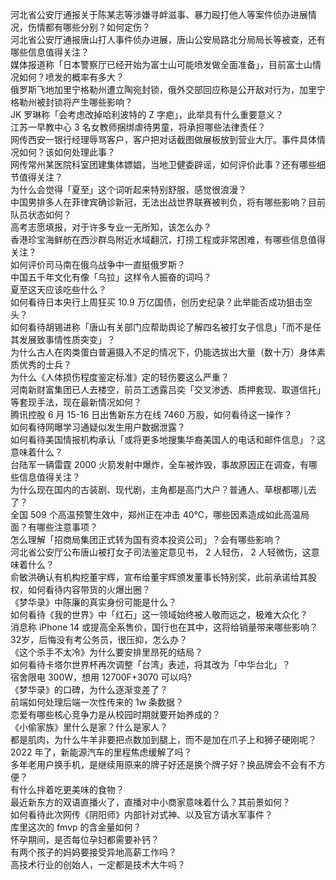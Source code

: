 河北省公安厅通报关于陈某志等涉嫌寻衅滋事、暴力殴打他人等案件侦办进展情况，伤情都有哪些分别？如何定伤？  
河北省公安厅通报唐山打人事件侦办进展，唐山公安局路北分局局长等被查，还有哪些信息值得关注？  
媒体报道称「日本警察厅已经开始为富士山可能喷发做全面准备」，目前富士山情况如何？喷发的概率有多大？  
俄罗斯飞地加里宁格勒州遭立陶宛封锁，俄外交部回应称是公开敌对行为，加里宁格勒州被封锁将产生哪些影响？  
JK 罗琳称「会考虑改掉哈利波特的 Z 字疤」，此举具有什么重要意义？  
江苏一早教中心 3 名女教师捆绑虐待男童，将承担哪些法律责任？  
网传西安一银行经理辱骂客户，客户把对话截图做展板放到营业大厅。事件具体情况如何？该如何处理此事？  
网传常州某医院科室团建集体嫖娼，当地卫健委辟谣，如何评价此事？还有哪些细节值得关注？  
为什么会觉得「夏至」这个词听起来特别舒服，感觉很浪漫？  
中国男排多人在菲律宾确诊新冠，无法出战世界联赛被判负，将有哪些影响？目前队员状态如何？  
高考志愿填报，对于许多专业一无所知，该怎么办？  
香港珍宝海鲜舫在西沙群岛附近水域翻沉，打捞工程或非常困难，有哪些信息值得关注？  
如何评价司马南在俄乌战争中一直挺俄罗斯？  
中国五千年文化有像「乌拉」这样令人振奋的词吗？  
夏至这天应该吃些什么？  
如何看待日本央行上周狂买 10.9 万亿国债，创历史纪录？此举能否成功狙击空头？  
如何看待胡锡进称「唐山有关部门应帮助舆论了解四名被打女子信息」「而不是任其发展致事情性质突变」？  
为什么古人在肉类蛋白普遍摄入不足的情况下，仍能选拔出大量（数十万）身体素质优秀的士兵？  
为什么《人体损伤程度鉴定标准》定的轻伤要这么严重？  
河南新财富集团已人去楼空，前员工透露吕奕「交叉渗透、质押套现、取道信托」等套现手法，现在最新情况如何？  
腾讯控股 6 月 15-16 日出售新东方在线 7460 万股，如何看待这一操作？  
如何看待网曝学习通疑似发生用户数据泄露？  
如何看待美国情报机构承认「或将更多地搜集华裔美国人的电话和邮件信息」？这意味着什么？  
台陆军一辆雷霆 2000 火箭发射中爆炸，全车被炸毁，事故原因正在调查，有哪些信息值得关注？  
为什么现在国内的古装剧、现代剧，主角都是高门大户？普通人、草根都哪儿去了？  
全国 509 个高温预警生效中，郑州正在冲击 40℃，哪些因素造成如此高温局面？有哪些注意事项？  
怎么理解「招商局集团正式转为国有资本投资公司」？会有哪些影响？  
河北省公安厅公布唐山被打女子司法鉴定意见书， 2 人轻伤， 2 人轻微伤，这意味着什么？  
俞敏洪确认有机构挖董宇辉，宣布给董宇辉颁发董事长特别奖，此前承诺给其股权，如何看待内容带货的火爆出圈？  
《梦华录》中陈廉的真实身份可能是什么？  
如何看待《我的世界》中「红石」这一领域始终被人敬而远之，极难大众化？  
消息称 iPhone 14 或提高全系售价，国行也在其中，这将给销量带来哪些影响？  
32岁，后悔没有考公务员，很压抑，怎么办？  
《这个杀手不太冷》为什么要安排里昂死的结局？  
如何看待卡塔尔世界杯再次调整「台湾」表述，将其改为「中华台北」？  
宿舍限电 300W，想用 12700F+3070 可以吗?  
《梦华录》的口碑，为什么逐渐变差了？  
前端如何处理后端一次性传来的 1w 条数据？  
恋爱有哪些核心竞争力是从校园时期就要开始养成的？  
《小偷家族》里什么是家？什么是家人？  
都是肌肉，为什么牛羊非要把点数加到腿上，而不是加在爪子上和狮子硬刚呢？  
2022 年了，新能源汽车的里程焦虑缓解了吗？  
多年老用户换手机，是继续用原来的牌子好还是换个牌子好？换品牌会不会有不方便？  
有什么拌着吃更美味的食物？  
最近新东方的双语直播火了，直播对中小商家意味着什么？其前景如何？  
如何看待此次网传《阴阳师》内部针对式神、以及官方请水军事件？  
库里这次的 fmvp 的含金量如何？  
怀孕期间，是否每位孕妇都需要补钙？  
有两个孩子的妈妈要接受异地高薪工作吗？  
高技术行业的创始人，一定都是技术大牛吗？  
